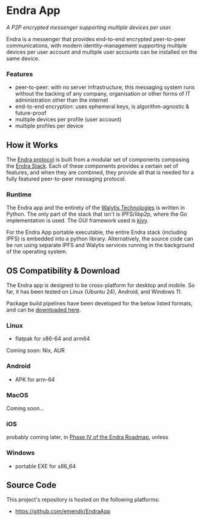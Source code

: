 # Endra App
_A P2P encrypted messenger supporting multiple devices per user._

Endra is a messenger that provides end-to-end encrypted peer-to-peer communications, with modern identity-management supporting multiple devices per user account and multiple user accounts can be installed on the same device.

### Features

- peer-to-peer: with no server infrastructure, this messaging system runs without the backing of any company, organisation or other forms of IT administration other than the internet
- end-to-end encryption: uses ephemeral keys, is algorithm-agnostic & future-proof
- multiple devices per profile (user account)
- multiple profiles per device

## How it Works

The [Endra protocol](../Endra/1-IntroToEndra.md) is built from a modular set of components composing the [Endra Stack](../Endra/2-EndraStack.md).
Each of these components provides a certain set of features, and when they are combined, they provide all that is needed for a fully featured peer-to-peer messaging protocol.

### Runtime

The Endra app and the entirety of the [Walytis Technologies](../ReadMe.md) is written in Python.
The only part of the stack that isn't is IPFS/libp2p, where the Go implementation is used.
The GUI framework used is [kivy](https://kivy.org/).

For the Endra App portable executable, the entire Endra stack (including IPFS) is embedded into a python library.
Alternatively, the source code can be run using separate IPFS and Walytis services running in the background of the operating system.

## OS Compatibility & Download

The Endra app is designed to be cross-platform for desktop and mobile.
So far, it has been tested on Linux (Ubuntu 24), Android, and Windows 11.

Package build pipelines have been developed for the below listed formats, and can be [downloaded here](https://github.com/emendir/EndraApp/releases).
### Linux
- flatpak for x86-64 and arm64

Coming soon: Nix, AUR
### Android
- APK for arm-64
### MacOS
Coming soon...

### iOS
probably coming later, in [Phase IV of the Endra Roadmap](../RoadMap.md#Phase%20IV%20-%20Transform%20into%20Production-Grade%20Software), unless

### Windows
- portable EXE for x86_64

## Source Code

This project's repository is hosted on the following platforms:
- https://github.com/emendir/EndraApp